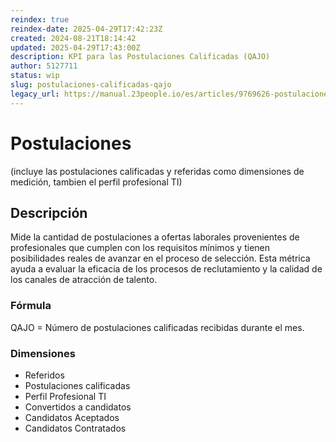 ```yaml
---
reindex: true
reindex-date: 2025-04-29T17:42:23Z
created: 2024-08-21T18:14:42
updated: 2025-04-29T17:43:00Z
description: KPI para las Postulaciones Calificadas (QAJO)
author: 5127711
status: wip
slug: postulaciones-calificadas-qajo
legacy_url: https://manual.23people.io/es/articles/9769626-postulaciones-calificadas-qajo
---
```


# Postulaciones

(incluye las postulaciones calificadas y referidas como dimensiones de medición, tambien el perfil profesional TI)

## Descripción

Mide la cantidad de postulaciones a ofertas laborales provenientes de
profesionales que cumplen con los requisitos mínimos y tienen posibilidades
reales de avanzar en el proceso de selección. Esta métrica ayuda a evaluar la
eficacia de los procesos de reclutamiento y la calidad de los canales de
atracción de talento.

### Fórmula

QAJO = Número de postulaciones calificadas recibidas durante el mes.

### Dimensiones

- Referidos
- Postulaciones calificadas
- Perfil Profesional TI
- Convertidos a candidatos
- Candidatos Aceptados
- Candidatos Contratados
